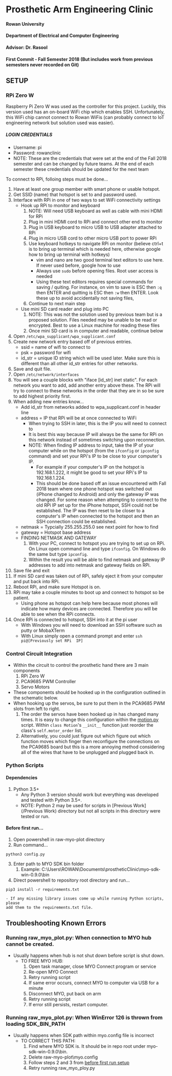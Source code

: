 # Prosthetic Arm Engineering Clinic
#### Rowan University
#### Department of Electrical and Computer Engineering
#### Advisor: Dr. Rasool
#### First Commit - Fall Semester 2018 (But includes work from previous semesters never recorded on Git)

SETUP
-----
### RPi Zero W
Raspberry Pi Zero W was used as the controller for this project. Luckily, this 
version used has an on-board WiFi chip which enables SSH. Unfortunately, 
this WiFi chip cannot connect to Rowan WiFis (can probably connect to IoT engineering 
network but solution used was easier).

##### LOGIN CREDENTIALS
- Username: pi
- Password: rowanclinic
- NOTE: These are the credentials that were set at the end of the Fall 2018 
semester and can be changed by future teams. At the end of each semester 
these credentials should be updated for the next team

To connect to RPi, folloing steps must be done...
1. Have at least one group member with smart phone or usable hotspot.
2. Get SSID (name) that hotspot is set to and password used.
3. Interface with RPi in one of two ways to set WiFi connectivity settings
    - Hook up RPi to monitor and keyboard
        1. NOTE: Will need USB keyboard as well as cable with mini HDMI for RPi 
        2. Plug in mini HDMI cord to RPi and connect other end to monitor 
        3. Plug in USB keyboard to micro USB to USB adapter attached to RPi 
        4. Plug in micro USB cord to other micro USB port to power RPi 
        5. Use keyboard hotkeys to navigate RPi on monitor (believe ctrl+t is 
        to bring up terminal which is needed here, otherwise google how to bring 
        up terminal with hotkeys)
            - vim and nano are two good terminal text editors to use here. If never 
            used before, google how to use
            - Always use `sudo` before opening files. Root user access is needed
            - Using these text editors requires special commands for saving / 
            quiting. For instance, on vim to save is ESC then `:q` then ENTER 
            and quitting is ESC then `:w` then ENTER. Look these up to avoid 
            accidentally not saving files,
        6. Continue to next main step
    - Use mini SD card reader and plug into PC
        1. NOTE: This was not the solution used by previous team but is a proposed 
        solution. Files needed may be unable to be read or encrypted. Best to use 
        a Linux machine for reading these files
        2. Once mini SD card is in computer and readable, continue below
4. Open `/etc/wpa_supplicant/wpa_supplicant.conf`
5. Create new network entry based off of previous entries. 
    - ssid = name of wifi to connect to
    - psk = password for wifi
    - id_str = unique ID string which will be used later. Make sure this is different 
    than all other id_str entries for other networks.
6. Save and quit file. 
7. Open `/etc/network/interfaces`
8. You will see a couple blocks with "iface [id_str] inet static". For each network 
you want to add, add another entry above these. The RPi will try to connect to 
these networks in the order that they are in so be sure to add highest priority first.
9. When adding new entries know...
    - Add id_str from networks added to wpa_supplicant.conf in header line
    - address = IP that RPi will be at once connected to WiFi
        - When trying to SSH in later, this is the IP you will need to connect to
        - It is best this way because IP will always be the same for RPi on this 
        network instead of sometimes switching upon reconnection.
        - NOTE: When finding IP address to input, take the IP of your computer 
        while on the hotspot (from the `ifconfig` or `ipconfig` command) and 
        set your RPi's IP to be close to your computer's IP.
            - For example if your computer's IP on the hotspot is 192.168.1.222, 
            it might be good to set your RPi's IP to 192.168.1.224.
            - This should be done based off an issue encountered with Fall 2018 
            team where one phone hotspot was switched out (iPhone changed to 
            Android) and only the gateway IP was changed. For some reason 
            when attempting to connect to the old RPi IP set up for the iPhone 
            hotspot, SSH could not be established. The IP was then reset to be 
            closer to a computer's IP when connected to the hotspot and then 
            an SSH connection could be established.
    - netmask = Typcially 255.255.255.0 see next point for how to find
    - gateway = Hotspot base address
    - FINDING NETMASK AND GATEWAY
        1. With your PC, connect to hotspot you are trying to set up on RPi. On 
        Linux open command line and type `ifconfig`. On Windows do the same 
        but type `ipconfig`.
        2. Within the result you will be able to find netmask and gateway IP 
        addresses to add into netmask and gateway fields on RPi.
10. Save file and exit
11. If mini SD card was taken out of RPi, safely eject it from your computer and 
put back into RPi.
12. Reboot RPi, and make sure Hotspot is on.
13. RPi may take a couple minutes to boot up and connect to hotspot so be patient.
    - Using phone as hotspot can help here because most phones will indicate 
    how many devices are connected. Therefore you will be able to see when 
    the RPi connects.
14. Once RPi is connected to hotspot, SSH into it at the pi user
    - With Windows you will need to download an SSH software such as putty or 
    MobaXTerm
    - With Linux simply open a command prompt and enter `ssh pi@[Previously set RPi 
    IP]`

### Control Circuit Integration
- Within the circuit to control the prosthetic hand there are 3 main components
    1. RPi Zero W
    2. PCA9685 PWM Controller
    3. Servo Motors
- These components should be hooked up in the configuration outlined in the schematic below.
- When hooking up the servos, be sure to put them in the PCA9685 PWM slots from left to right.
    1. The order the servos have been hooked up in has changed many times. It is 
    easy to change this configuration within the [motion.py](myo-arm-control/motion.py) 
    script. Within `class Motion`'s `__init__` function just reorder the class's 
    `self.motor_order` list.
    2. Alternatively, you could just figure out which figure out which function moves 
    which finger then reconfigure the connections on the PCA9685 board but this 
    is a more annoying method considering all of the wires that have to be unplugged 
    and plugged back in.

### Python Scripts
#### Dependencies
1. Python 3.5+
    - Any Python 3 version should work but everything was developed and tested with
    Python 3.5+. 
    - NOTE: Python 2 may be used for scripts in [Previous Work](/Previous Work) 
    directory but not all scripts in this directory were tested or run.

#### Before first run...
1. Open powershell in raw-myo-plot directory
2. Run command...
```
python3 config.py
```
3. Enter path to MYO SDK bin folder
    1. Example: C:\Users\ROWAN\Documents\prostheticClinic\myo-sdk-win-0.9.0\bin
4. Direct powershell to repository root directory and run...
```
pip3 install -r requirements.txt
```
    - If any missing library issues come up while running Python scripts, please
    add them to the requirements.txt file.

Troubleshooting Known Errors
----------------------------
### Running raw_myo_plot.py: When connection to MYO hub cannot be created.
- Usually happens when hub is not shut down before script is shut down.
    - TO FREE MYO HUB:
        1. Open task manager, close MYO Connect program or service
        2. Re-open MYO Connect
        3. Retry running script
        4. If same error occurs, connect MYO to computer via USB for a minute
        5. Disconnect MYO, put back on arm
        6. Retry running script
        7. If error still persists, restart computer.
        
### Running raw_myo_plot.py: When WinError 126 is thrown from loading SDK_BIN_PATH
- Usually happens when SDK path within myo.config file is incorrect
    - TO CORRECT THIS PATH:
        1. Find where MYO SDK is. It should be in repo root under 
        myo-sdk-win-0.9.0\bin.
        2. Delete raw-myo-plot\myo.config
        3. Follow steps 2 and 3 from [before first run setup](#before-first-run...)
        4. Retry running raw_myo_ploy.py